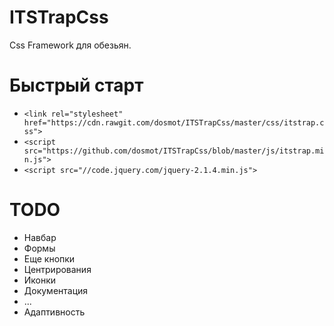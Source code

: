 # ITSTrapCss
Css Framework для обезьян.

# Быстрый старт
* `<link rel="stylesheet" href="https://cdn.rawgit.com/dosmot/ITSTrapCss/master/css/itstrap.css">`
* `<script src="https://github.com/dosmot/ITSTrapCss/blob/master/js/itstrap.min.js">`
* `<script src="//code.jquery.com/jquery-2.1.4.min.js">`

# TODO 

  *  Навбар
  *  Формы
  *  Еще кнопки
  *  Центрирования
  *  Иконки
  *  Документация
  *  ...
  *  Адаптивность

